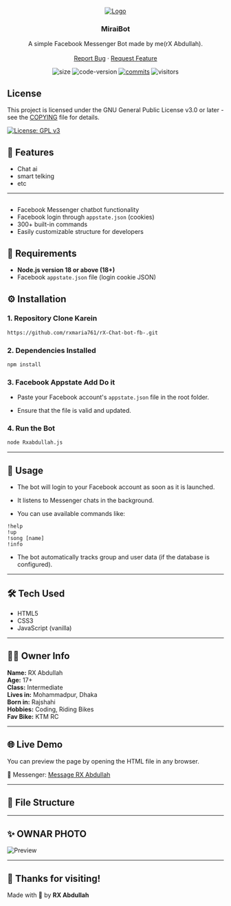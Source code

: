 <br />
<p align="center">
    <a href="https://github.com/rxabdullah007/MIRAI-MESSENGAR-BOT-BY-RX">
        <img src="https://i.imgur.com/I0kvVfu.jpeg" alt="Logo">
    </a>

<h3 align="center">MiraiBot</h3>

<p align="center">
    A simple Facebook Messenger Bot made by me(rX Abdullah).
    <br />
    <br />
    <a href="https://github.com/rxabdullah007/MIRAI-MESSENGAR-BOT-BY-RX/issues">Report Bug</a>
    ·
    <a href="https://github.com/rxabdullah007/MIRAI-MESSENGAR-BOT-BY-RX/pulls">Request Feature</a>
    </p>
</p>

<p align="center">
	<img alt="size" src="https://img.shields.io/github/repo-size/miraiPr0ject/miraiv2.svg?style=flat-square&label=size">
	<img alt="code-version" src="https://img.shields.io/badge/dynamic/json?color=red&label=code%20version&prefix=v&query=%24.version&url=https%3A%2F%2Fraw.githubusercontent.com%2FmiraiPr0ject%2Fmiraiv2%2Fmaster%2Fpackage.json&style=flat-square">
	<a href="https://github.com/miraiPr0ject/miraiv2/commits"><img alt="commits" src="https://img.shields.io/github/commit-activity/m/miraiPr0ject/miraiv2.svg?label=commit&style=flat-square"></a>
    	<img alt="visitors" src="https://visitor-badge.laobi.icu/badge?page_id=miraiPr0ject.miraiv2">
	
</p>

## License

This project is licensed under the GNU General Public License v3.0 or later - see the [COPYING](./COPYING) file for details.




[![License: GPL v3](https://img.shields.io/badge/License-GPLv3-blue.svg)](https://www.gnu.org/licenses/gpl-3.0)


## 🚀 Features

-  Chat ai
-  smart telking
- etc

---

##

- Facebook Messenger chatbot functionality
- Facebook login through `appstate.json` (cookies)
- 300+ built-in commands
- Easily customizable structure for developers


## 🧰 Requirements

- **Node.js version 18 or above (18+)**
- Facebook `appstate.json` file (login cookie JSON)


## ⚙️ Installation

### 1. Repository Clone Karein

```bash
https://github.com/rxmaria761/rX-Chat-bot-fb-.git
```

### 2. Dependencies Installed

```bash
npm install
```

### 3. Facebook Appstate Add Do it

- Paste your Facebook account's `appstate.json` file in the root folder.

- Ensure that the file is valid and updated.

### 4. Run the Bot

```bash
node Rxabdullah.js
```

---

## 🚀 Usage

- The bot will login to your Facebook account as soon as it is launched.

- It listens to Messenger chats in the background.

- You can use available commands like:

```
!help
!up
!song [name]
!info
```
- The bot automatically tracks group and user data (if the database is configured).

---

## 🛠️ Tech Used

- HTML5  
- CSS3  
- JavaScript (vanilla)

---

## 👨‍💻 Owner Info

**Name:** RX Abdullah  
**Age:** 17+  
**Class:** Intermediate  
**Lives in:** Mohammadpur, Dhaka  
**Born in:** Rajshahi  
**Hobbies:** Coding, Riding Bikes  
**Fav Bike:** KTM RC

---

## 🌐 Live Demo

You can preview the page by opening the HTML file in any browser.

🔗 Messenger: [Message RX Abdullah](https://m.me/rxabdullah007)

---

## 📁 File Structure


---

## ✨ OWNAR PHOTO

![Preview](https://i.postimg.cc/nhxxB67n/IMG-0793.jpg)

---

## 💬 Thanks for visiting!

Made with 💚 by **RX Abdullah**
